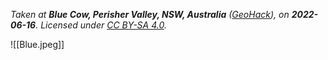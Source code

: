 *Taken at **Blue Cow, Perisher Valley, NSW, Australia** ([GeoHack](https://geohack.toolforge.org/geohack.php?pagename=Blue_Cow_Mountain&params=36_22_S_148_24_E_type:city_region:AU-NSW_scale:50000)), on **2022-06-16**. Licensed under [CC BY-SA 4.0](http://creativecommons.org/licenses/by-sa/4.0/).*

![[Blue.jpeg]]